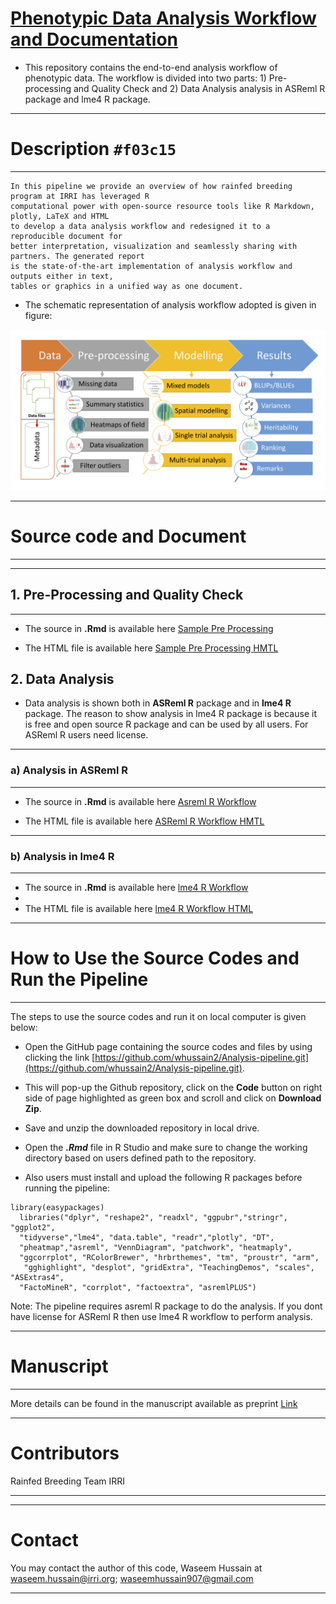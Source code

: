 # [Phenotypic Data Analysis Workflow and Documentation](https://whussain2.github.io/Analysis-pipeline/Codes/sample.html)

- This repository contains the end-to-end analysis workflow of phenotypic data. The workflow is divided into two parts: 1) Pre-processing and Quality Check
 and 2) Data Analysis analysis in ASReml R package and lme4 R package.

***
# Description `#f03c15`
***

```
In this pipeline we provide an overview of how rainfed breeding program at IRRI has leveraged R 
computational power with open-source resource tools like R Markdown, plotly, LaTeX and HTML
to develop a data analysis workflow and redesigned it to a reproducible document for
better interpretation, visualization and seamlessly sharing with partners. The generated report 
is the state-of-the-art implementation of analysis workflow and outputs either in text, 
tables or graphics in a unified way as one document. 
```

- The schematic representation of analysis workflow adopted is given in figure: 

![](www/workflow.png)

***
#  Source code and Document
***

***
## 1. Pre-Processing and Quality Check
***

- The source in ****.Rmd****  is available here [Sample Pre Processing](https://github.com/whussain2/Analysis-pipeline/blob/master/Codes/Quality_check.Rmd)

- The HTML file is available here [Sample Pre Processing HMTL](https://htmlpreview.github.io/?https://github.com/whussain2/Analysis-pipeline/blob/master/Codes/Quality_check.html)

## 2. Data Analysis

- Data analysis is shown both in **ASReml R** package and in **lme4 R** package. The reason to show analysis in lme4 R package is because it is free and open source R package and can be used by all users.  For ASReml R users need license. 

***
### a) Analysis in ASReml R
***

- The source in ****.Rmd****  is available here [Asreml R Workflow](https://github.com/whussain2/Analysis-pipeline/blob/master/Codes/ASReml.Rmd)

- The HTML file is available here [ASReml R Workflow HMTL](https://htmlpreview.github.io/?https://github.com/whussain2/Analysis-pipeline/blob/master/Codes/ASReml.html)

***
### b) Analysis in lme4 R
***

- The source in ****.Rmd****  is available here [lme4 R Workflow](https://github.com/whussain2/Analysis-pipeline/blob/master/Codes/lme4.Rmd)
-
- The HTML file is available here [lme4 R Workflow HTML ](https://htmlpreview.github.io/?https://github.com/whussain2/Analysis-pipeline/blob/master/Codes/lme4.html)

***
# How to Use the Source Codes and Run the Pipeline
***

The steps to use the source codes and run it on local computer is given below:

- Open the GitHub page containing the source codes and files by using clicking the link [https://github.com/whussain2/Analysis-pipeline.git](https://github.com/whussain2/Analysis-pipeline.git).
- This will pop-up the Github repository, click on the **Code** button on right side of page highlighted as green box and scroll and click on **Download Zip**.
- Save and unzip the downloaded repository in local drive.  
- Open the ***.Rmd*** file in R Studio and make sure to change the working directory based on users defined path to the repository.

- Also users must install and upload the following R packages before running the pipeline:

```
library(easypackages)
  libraries("dplyr", "reshape2", "readxl", "ggpubr","stringr", "ggplot2", 
  "tidyverse","lme4", "data.table", "readr","plotly", "DT",
  "pheatmap","asreml", "VennDiagram", "patchwork", "heatmaply", 
  "ggcorrplot", "RColorBrewer", "hrbrthemes", "tm", "proustr", "arm",
   "gghighlight", "desplot", "gridExtra", "TeachingDemos", "scales", "ASExtras4",
  "FactoMineR", "corrplot", "factoextra", "asremlPLUS")
```

Note: The pipeline requires asreml R package to do the analysis.  If you dont have license for ASReml R then use lme4 R workflow to perform analysis. 

***
# Manuscript
***

More details can be found in the manuscript available as preprint [Link](https://www.researchsquare.com/article/rs-49247/v1)

***
# Contributors
Rainfed Breeding Team IRRI
***

***
# Contact
You may contact the author of this code, Waseem Hussain at <waseem.hussain@irri.org>; <waseemhussain907@gmail.com>
***

